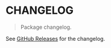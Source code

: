 # CHANGELOG

> Package changelog.

See [GitHub Releases](https://github.com/stdlib-js/complex-base-assert-is-not-equalf/releases) for the changelog.